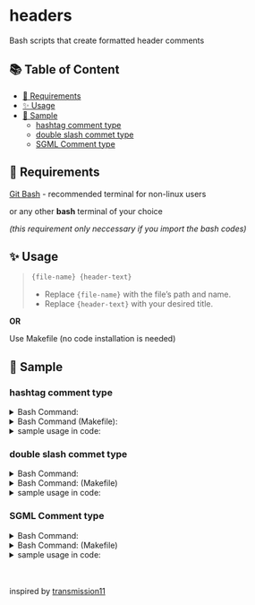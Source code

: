 # headers

Bash scripts that create formatted header comments

## 📚 Table of Content

<!-- vscode-markdown-toc -->
* [🎯 Requirements](#-requirements)
* [✨ Usage](#-usage)
* [📝 Sample](#-sample)
	* [hashtag comment type](#hashtag-comment-type)
	* [double slash commet type](#double-slash-commet-type)
	* [SGML Comment type](#sgml-comment-type)

<!-- vscode-markdown-toc-config
	numbering=true
	autoSave=true
	/vscode-markdown-toc-config -->
<!-- /vscode-markdown-toc -->

##  <a name='Requirements'></a>🎯 Requirements

[Git Bash](https://git-scm.com/downloads) - recommended terminal for non-linux users <br>

or any other **bash** terminal of your choice <br> 

*(this requirement only neccessary if you import the bash codes)*

##  <a name='Usage'></a>✨ Usage

> ```bash
> {file-name} {header-text}
> ```
> - Replace `{file-name}` with the file’s path and name.
> - Replace `{header-text}` with your desired title.

**OR**

Use Makefile (no code installation is needed)

##  <a name='Sample'></a>📝 Sample

###  <a name='hashtagcommenttype'></a>hashtag comment type

<details>
<summary>Bash Command:</summary>

```bash
$ ./src/hashtag.sh My Header
# ################################################################ #
#                            My Header                             #
# ################################################################ #
```

</details>

<details>
<summary>Bash Command (Makefile):</summary>

```bash
$ make python My Header
# ################################################################ #
#                            My Header                             #
# ################################################################ #
```

</details>

<details>
<summary>sample usage in code:</summary>

```python
# ################################################################ #
#                             Addition                             #
# ################################################################ #

def addition(a, b):
    return a + b

# ################################################################ #
#                           Subtraction                            #
# ################################################################ #

def subtraction(a, b):
    return a - b

# ################################################################ #
#                          Function Call                           #
# ################################################################ #

print(subtraction(addition(2, 3), 2))
```

</details>

###  <a name='doubleslashcommettype'></a>double slash commet type


<details>
<summary>Bash Command:</summary>

```bash
$ ./src/double_slash.sh My Header
    /*//////////////////////////////////////////////////////////////
                               My Header
    //////////////////////////////////////////////////////////////*/
```

</details>

<details>
<summary>Bash Command: (Makefile)</summary>

```bash
$ make java My Header
    /*//////////////////////////////////////////////////////////////
                               My Header
    //////////////////////////////////////////////////////////////*/
```

</details>

<details>
<summary>sample usage in code:</summary>

```java
public class App {

    /*//////////////////////////////////////////////////////////////
                                  MAIN
    //////////////////////////////////////////////////////////////*/

    public static void main(String[] args) throws Exception {
        int compute = new App().sub(new App().add(2, 3), 2);
        System.out.println(compute);
    }

    /*//////////////////////////////////////////////////////////////
                                Addition
    //////////////////////////////////////////////////////////////*/    

    int add(int a, int b) {
        return a + b;
    }

    /*//////////////////////////////////////////////////////////////
                              Subtraction
    //////////////////////////////////////////////////////////////*/    

    int sub(int a, int b) {
        return a - b;
    }
}
```

</details>

###  <a name='SGMLCommenttype'></a>SGML Comment type

<details>
<summary>Bash Command:</summary>

```bash
$ ./src/SGML.sh My Header
<!------------------------------------------------------------------------------>
<!--                                 My Header                                -->
<!------------------------------------------------------------------------------>
```

</details>

<details>
<summary>Bash Command: (Makefile)</summary>

```bash
$ make html My Header
<!------------------------------------------------------------------------------>
<!--                                 My Header                                -->
<!------------------------------------------------------------------------------>
```

</details>

<details>
<summary>sample usage in code:</summary>

```html
<body>

    <!------------------------------------------------------------------------------>
    <!--                                   Header                                 -->
    <!------------------------------------------------------------------------------>    

    <h1>Lorem Ipsum</h1>

    <!------------------------------------------------------------------------------>
    <!--                                 Paragraph                                -->
    <!------------------------------------------------------------------------------>    

    <p style="align-self: center;">
        Lorem ipsum dolor sit amet, consectetur adipiscing elit, sed do eiusmod tempor 
        incididunt ut labore et dolore magna aliqua. Ut enim ad minim veniam, quis nostrud 
        exercitation ullamco laboris nisi ut aliquip ex ea commodo consequat. Duis aute irure 
        dolor in reprehenderit in voluptate velit esse cillum dolore eu fugiat nulla pariatur. 
        Excepteur sint occaecat cupidatat non proident, sunt in culpa qui officia deserunt 
        mollit anim id est laborum.
    </p>
    
</body>
```

</details>

<br>
<br>

inspired by [transmission11](https://github.com/transmissions11/headers)
